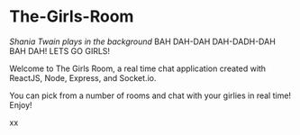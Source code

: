# The-Girls-Room
*Shania Twain plays in the background*
BAH DAH-DAH DAH-DADH-DAH BAH DAH!
LETS GO GIRLS!

Welcome to The Girls Room, a real time chat application created with ReactJS, Node, Express, and Socket.io.

You can pick from a number of rooms and chat with your girlies in real time! Enjoy!

xx
